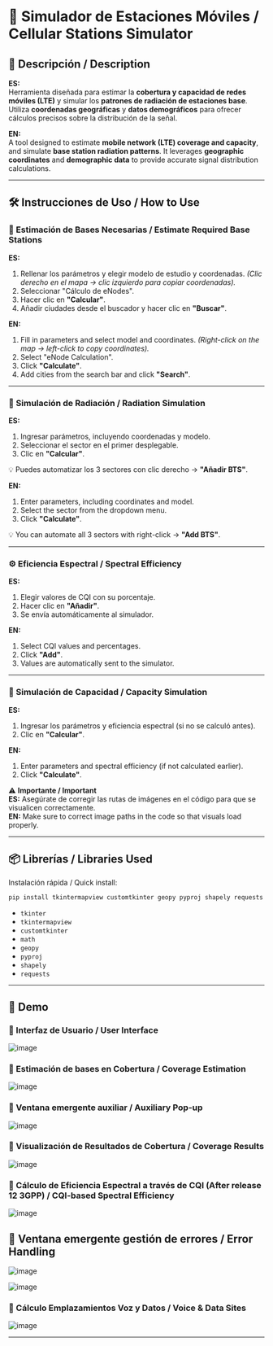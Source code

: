 # 📡 **Simulador de Estaciones Móviles** / **Cellular Stations Simulator**

## 🚀 Descripción / Description  
**ES:**  
Herramienta diseñada para estimar la **cobertura y capacidad de redes móviles (LTE)** y simular los **patrones de radiación de estaciones base**. Utiliza **coordenadas geográficas** y **datos demográficos** para ofrecer cálculos precisos sobre la distribución de la señal.  

**EN:**  
A tool designed to estimate **mobile network (LTE) coverage and capacity**, and simulate **base station radiation patterns**. It leverages **geographic coordinates** and **demographic data** to provide accurate signal distribution calculations.

---

## 🛠️ Instrucciones de Uso / How to Use

### 📍 Estimación de Bases Necesarias / Estimate Required Base Stations  
**ES:**  
1. Rellenar los parámetros y elegir modelo de estudio y coordenadas. *(Clic derecho en el mapa → clic izquierdo para copiar coordenadas).*  
2. Seleccionar "Cálculo de eNodes".  
3. Hacer clic en **"Calcular"**.  
4. Añadir ciudades desde el buscador y hacer clic en **"Buscar"**.  

**EN:**  
1. Fill in parameters and select model and coordinates. *(Right-click on the map → left-click to copy coordinates).*  
2. Select "eNode Calculation".  
3. Click **"Calculate"**.  
4. Add cities from the search bar and click **"Search"**.

---

### 📡 Simulación de Radiación / Radiation Simulation  
**ES:**  
1. Ingresar parámetros, incluyendo coordenadas y modelo.  
2. Seleccionar el sector en el primer desplegable.  
3. Clic en **"Calcular"**.  

💡 Puedes automatizar los 3 sectores con clic derecho → **"Añadir BTS"**.

**EN:**  
1. Enter parameters, including coordinates and model.  
2. Select the sector from the dropdown menu.  
3. Click **"Calculate"**.  

💡 You can automate all 3 sectors with right-click → **"Add BTS"**.

---

### ⚙️ Eficiencia Espectral / Spectral Efficiency  
**ES:**  
1. Elegir valores de CQI con su porcentaje.  
2. Hacer clic en **"Añadir"**.  
3. Se envía automáticamente al simulador.  

**EN:**  
1. Select CQI values and percentages.  
2. Click **"Add"**.  
3. Values are automatically sent to the simulator.

---

### 📶 Simulación de Capacidad / Capacity Simulation  
**ES:**  
1. Ingresar los parámetros y eficiencia espectral (si no se calculó antes).  
2. Clic en **"Calcular"**.  

**EN:**  
1. Enter parameters and spectral efficiency (if not calculated earlier).  
2. Click **"Calculate"**.

⚠️ **Importante / Important**  
**ES:** Asegúrate de corregir las rutas de imágenes en el código para que se visualicen correctamente.  
**EN:** Make sure to correct image paths in the code so that visuals load properly.

---

## 📦 Librerías / Libraries Used  
Instalación rápida / Quick install:
```bash
pip install tkintermapview customtkinter geopy pyproj shapely requests
```
- `tkinter`  
- `tkintermapview`  
- `customtkinter`  
- `math`  
- `geopy`  
- `pyproj`  
- `shapely`  
- `requests`  

---

## 🎥 Demo
### 🔹 Interfaz de Usuario / User Interface
![image](https://github.com/user-attachments/assets/1e556c10-53c1-46f1-8d96-0a991e9ba9a5)

### 🔹 Estimación de bases en Cobertura / Coverage Estimation
![image](https://github.com/user-attachments/assets/affa2a6d-3fee-4b7e-be85-b18abe581454)

### 🔹 Ventana emergente auxiliar / Auxiliary Pop-up
![image](https://github.com/user-attachments/assets/2ba80318-d9f3-4ec7-864a-2ef85c0db97d)

### 🔹 Visualización de Resultados de Cobertura / Coverage Results
![image](https://github.com/user-attachments/assets/ec0525af-1576-4fc2-8912-9a7560973083)

### 🔹 Cálculo de Eficiencia Espectral a través de CQI (After release 12 3GPP) / CQI-based Spectral Efficiency
![image](https://github.com/user-attachments/assets/5b4b5d11-de4b-4840-97fd-45af243319b4)

## 🔹 Ventana emergente gestión de errores / Error Handling
![image](https://github.com/user-attachments/assets/439c73c4-8846-422e-b08c-8aa277590e61)

![image](https://github.com/user-attachments/assets/57e6bd71-7d81-4088-9ad4-1942ca367c47)

### 🔹 Cálculo Emplazamientos Voz y Datos / Voice & Data Sites
![image](https://github.com/user-attachments/assets/a062a77c-ba4c-4d4d-a95a-f8336b2790f5)

---


